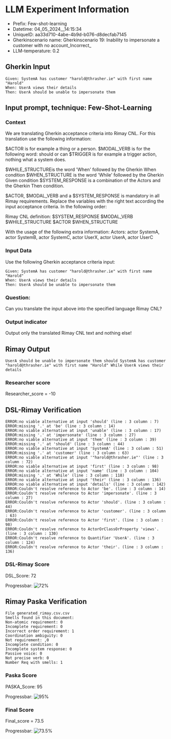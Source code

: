 

# LLM Experiment Information
* Prefix:   Few-shot-learning
* Datetime: 04_05_2024__14:15:34
* UniqueID: aa33d710-4abe-4b9d-b076-d8decfab7145
* Gherkinscenario name: Gherkinscenario 19: Inability to impersonate a customer with no account_Incorrect_
* LLM-temperature: 0.2

        

## Gherkin Input
```
Given: SystemA has customer "harold@thrasher.ie" with first name "Harold"
When: UserA views their details
Then: UserA should be unable to impersonate them
```
    



## Input prompt, technique: Few-Shot-Learning


### Context
We are translating Gherkin acceptance criteria into Rimay CNL.
For this translation use the following information:

$ACTOR is for example a thing or a person.
$MODAL_VERB is for  the following word: should or can
$TRIGGER is for example a trigger action, nothing what a system does.

$WHILE_STRUCTUREis the word  'When' followed by the Gherkin When condition
$WHEN_STRUCTURE  is the word 'While' followed by the Gherkin Given condition 
$SYSTEM_RESPONSE is a combination of the Actors and the Gherkin Then condition.

$ACTOR, $MODAL_VERB and a $SYSTEM_RESPONSE is mandatory in all Rimay requirements.
Replace the variables with the right text according the input acceptance criteria.
In the following order: 

Rimay CNL definition: $SYSTEM_RESPONSE  $MODAL_VERB      $WHILE_STRUCTURE         $ACTOR      $WHEN_STRUCTURE

With the usage of the following extra information:
Actors: actor SystemA, actor SystemB, actor SystemC, actor UserX, actor UserA, actor UserC


        

### Input Data
Use the following Gherkin acceptance criteria input: 
```
Given: SystemA has customer "harold@thrasher.ie" with first name "Harold"
When: UserA views their details
Then: UserA should be unable to impersonate them
```

### Question:
Can you translate the input above into the specified language Rimay CNL?

### Output indicator
Output only the translated Rimay CNL text and nothing else!


## Rimay Output
```
UserA should be unable to impersonate them should SystemA has customer "harold@thrasher.ie" with first name "Harold" While UserA views their details
``` 
            

### Researcher score
Researcher_score = -10




## DSL-Rimay Verification
```
ERROR:no viable alternative at input 'should' (line : 3 column : 7)
ERROR:missing '.' at 'be' (line : 3 column : 14)
ERROR:no viable alternative at input 'unable' (line : 3 column : 17)
ERROR:missing '.' at 'impersonate' (line : 3 column : 27)
ERROR:no viable alternative at input 'them' (line : 3 column : 39)
ERROR:missing '.' at 'should' (line : 3 column : 44)
ERROR:no viable alternative at input 'SystemA' (line : 3 column : 51)
ERROR:missing '.' at 'customer' (line : 3 column : 63)
ERROR:no viable alternative at input '"harold@thrasher.ie"' (line : 3 column : 72)
ERROR:no viable alternative at input 'first' (line : 3 column : 98)
ERROR:no viable alternative at input 'name' (line : 3 column : 104)
ERROR:missing '.' at 'While' (line : 3 column : 118)
ERROR:no viable alternative at input 'their' (line : 3 column : 136)
ERROR:no viable alternative at input 'details' (line : 3 column : 142)
ERROR:Couldn't resolve reference to Actor 'be'. (line : 3 column : 14)
ERROR:Couldn't resolve reference to Actor 'impersonate'. (line : 3 column : 27)
ERROR:Couldn't resolve reference to Actor 'should'. (line : 3 column : 44)
ERROR:Couldn't resolve reference to Actor 'customer'. (line : 3 column : 63)
ERROR:Couldn't resolve reference to Actor 'first'. (line : 3 column : 98)
ERROR:Couldn't resolve reference to ActorOrClassOrProperty 'views'. (line : 3 column : 130)
ERROR:Couldn't resolve reference to Quantifier 'UserA'. (line : 3 column : 124)
ERROR:Couldn't resolve reference to Actor 'their'. (line : 3 column : 136)

```
### DSL-Rimay Score
DSL_Score: 72

Progressbar: ![72%](https://progress-bar.dev/72)

            


## Rimay Paska Verification
```
File generated_rimay.csv.csv
Smells found in this document: 
Non-atomic requirement: 0
Incomplete requirement: 0
Incorrect order requirement: 1
Coordination ambiguity: 0
Not requirement: ,0
Incomplete condition: 0
Incomplete system response: 0
Passive voice: 0
Not precise verb: 0
Number Req with smells: 1

```
### Paska Score
PASKA_Score: 95

Progressbar: ![95%](https://progress-bar.dev/95)

            

### Final Score
Final_score = 73.5

Progressbar: ![73.5%](https://progress-bar.dev/73.5)

